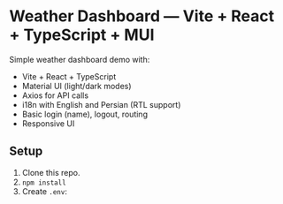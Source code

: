 # Weather Dashboard — Vite + React + TypeScript + MUI

Simple weather dashboard demo with:
- Vite + React + TypeScript
- Material UI (light/dark modes)
- Axios for API calls
- i18n with English and Persian (RTL support)
- Basic login (name), logout, routing
- Responsive UI

## Setup
1. Clone this repo.
2. `npm install`
3. Create `.env`:
